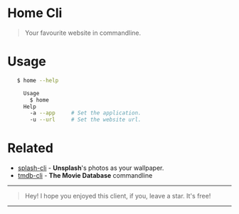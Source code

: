 # Home Cli
> Your favourite website in commandline.

# Usage
```bash
   $ home --help 

     Usage 
       $ home 
     Help
       -a --app     # Set the application.
       -u --url     # Set the website url.
```

# Related 
  - [splash-cli](splash) - **Unsplash**'s photos as your wallpaper.
  - [tmdb-cli](tmdb) - **The Movie Database** commandline


[splash]: https://github.com/rawnly/splash-cli
[tmdb]: [https](https://github.com/rawnly/tmdb-cli)

---
> Hey! I hope you enjoyed this client, if you, leave a star. It's free!
---